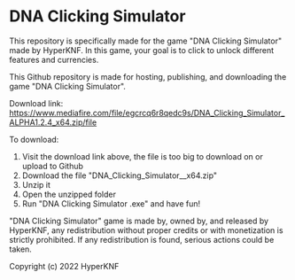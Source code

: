 # DNA Clicking Simulator

This repository is specifically made for the game "DNA Clicking Simulator" made by HyperKNF. In this game, your goal is to click to unlock different features and currencies.

This Github repository is made for hosting, publishing, and downloading the game "DNA Clicking Simulator".

Download link: https://www.mediafire.com/file/egcrcq6r8qedc9s/DNA_Clicking_Simulator_ALPHA1.2.4_x64.zip/file

To download:
1. Visit the download link above, the file is too big to download on or upload to Github
2. Download the file "DNA_Clicking_Simulator_<VERSION>_x64.zip"
3. Unzip it
4. Open the unzipped folder
5. Run "DNA Clicking Simulator <VERSION>.exe" and have fun!

"DNA Clicking Simulator" game is made by, owned by, and released by HyperKNF, any redistribution without proper credits or with monetization is strictly prohibited. If any redistribution is found, serious actions could be taken.

Copyright (c) 2022 HyperKNF
